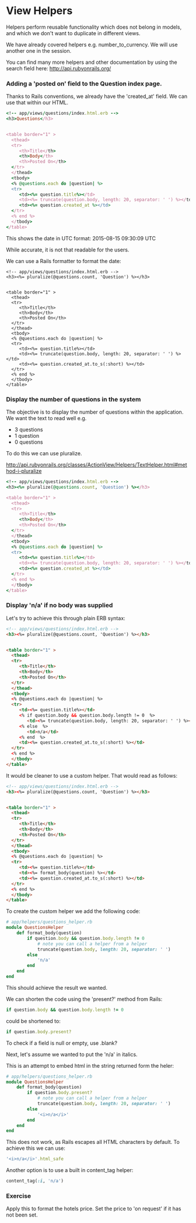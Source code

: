 # View Helpers

Helpers perform reusable functionality which does not belong in  models, and which we don't want to duplicate in different views. 

We have already covered helpers e.g. number_to_currency. We will use another one in the session. 

You can find many more helpers and other documentation by using the search field here: http://api.rubyonrails.org/


### Adding a 'posted on' field to the Question index page.

Thanks to Rails conventions, we already have the 'created_at' field. We can use that within our HTML.

```ruby
<!-- app/views/questions/index.html.erb -->
<h3>Questions</h3>


<table border="1" >
  <thead>
  <tr>
     <th>Title</th>
     <th>Body</th>
     <th>Posted On</th>
  </tr>
  </thead>
  <tbody>
  <% @questions.each do |question| %>
  <tr>
     <td><%= question.title%></td>
     <td><%= truncate(question.body, length: 20, separator: ' ') %></td>
     <td><%= question.created_at %></td>
  </tr>
  <% end %>  
  </tbody>
</table>
```
This shows the date in UTC format: 2015-08-15 09:30:09 UTC

While accurate, it is not that readable for the users.

We can use a Rails formatter to format the date:

```
<!-- app/views/questions/index.html.erb -->
<h3><%= pluralize(@questions.count, 'Question') %></h3>


<table border="1" >
  <thead>
  <tr>
     <th>Title</th>
     <th>Body</th>
     <th>Posted On</th>
  </tr>
  </thead>
  <tbody>
  <% @questions.each do |question| %>
  <tr>
     <td><%= question.title%></td>
     <td><%= truncate(question.body, length: 20, separator: ' ') %></td>
     <td><%= question.created_at.to_s(:short) %></td>
  </tr>
  <% end %>  
  </tbody>
</table>

```

### Display the number of questions in the system

The objective is to display the number of questions within the application. We want the text to read well e.g.
* 3 questions
* 1 question
* 0 questions 

To do this we can use pluralize.

http://api.rubyonrails.org/classes/ActionView/Helpers/TextHelper.html#method-i-pluralize

```ruby
<!-- app/views/questions/index.html.erb -->
<h3><%= pluralize(@questions.count, 'Question') %></h3>

<table border="1" >
  <thead>
  <tr>
     <th>Title</th>
     <th>Body</th>
     <th>Posted On</th>
  </tr>
  </thead>
  <tbody>
  <% @questions.each do |question| %>
  <tr>
     <td><%= question.title%></td>
     <td><%= truncate(question.body, length: 20, separator: ' ') %></td>
     <td><%= question.created_at %></td>
  </tr>
  <% end %>  
  </tbody>
</table>
```

### Display 'n/a' if no body was supplied

Let's try to achieve this through plain ERB syntax:

```html
<!-- app/views/questions/index.html.erb -->
<h3><%= pluralize(@questions.count, 'Question') %></h3>


<table border="1" >
  <thead>
  <tr>
     <th>Title</th>
     <th>Body</th>
     <th>Posted On</th>
  </tr>
  </thead>
  <tbody>
  <% @questions.each do |question| %>
  <tr>
     <td><%= question.title%></td>
     <% if question.body && question.body.length != 0  %>
	    <td><%= truncate(question.body, length: 20, separator: ' ') %></td>
	 <% else  %>
	 	<td>n/a</td>
	 <% end  %>
	 <td><%= question.created_at.to_s(:short) %></td>
  </tr>
  <% end %>  
  </tbody>
</table>

```

It would be cleaner to use a custom helper. That would read as follows:

```html
<!-- app/views/questions/index.html.erb -->
<h3><%= pluralize(@questions.count, 'Question') %></h3>


<table border="1" >
  <thead>
  <tr>
     <th>Title</th>
     <th>Body</th>
     <th>Posted On</th>
  </tr>
  </thead>
  <tbody>
  <% @questions.each do |question| %>
  <tr>
     <td><%= question.title%></td>
     <td><%= format_body(question) %></td>
	 <td><%= question.created_at.to_s(:short) %></td>
  </tr>
  <% end %>  
  </tbody>
</table>
```
To create the custom helper we add the following code:

```ruby
# app/helpers/questions_helper.rb
module QuestionsHelper
	def format_body(question)
		if question.body && question.body.length != 0 
			# note you can call a helper from a helper
			truncate(question.body, length: 20, separator: ' ')
		else
			'n/a'
		end
	end
end

```
This should achieve the result we wanted.

We can shorten the code using the 'present?' method from Rails:

 ```ruby
 if question.body && question.body.length != 0 
 ```
 could be shortened to:
 ```ruby
if question.body.present? 
 ```

To check if a field is null or empty, use .blank?


Next, let's assume we wanted to put the 'n/a' in italics.

This is an attempt to embed html in the string returned form the heler:

```ruby
# app/helpers/questions_helper.rb
module QuestionsHelper
	def format_body(question)
		if question.body.present?
			# note you can call a helper from a helper
			truncate(question.body, length: 20, separator: ' ')
		else
			'<i>n/a</i>'
		end
	end
end
```
This does not work, as Rails escapes all HTML characters by default. To achieve this we can use:

```ruby
'<i>n/a</i>'.html_safe
```

Another option is to use a built in content_tag helper:

```ruby
content_tag(:i, 'n/a')
```

### Exercise 

Apply this to format the hotels price. Set the price to 'on request' if it has not been set.


